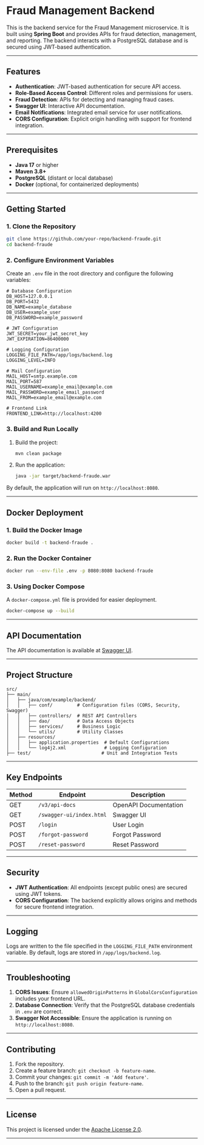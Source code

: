 # Fraud Management Backend

This is the backend service for the Fraud Management microservice. It is built using **Spring Boot** and provides APIs for fraud detection, management, and reporting. The backend interacts with a PostgreSQL database and is secured using JWT-based authentication.

---

## Features

- **Authentication**: JWT-based authentication for secure API access.
- **Role-Based Access Control**: Different roles and permissions for users.
- **Fraud Detection**: APIs for detecting and managing fraud cases.
- **Swagger UI**: Interactive API documentation.
- **Email Notifications**: Integrated email service for user notifications.
- **CORS Configuration**: Explicit origin handling with support for frontend integration.

---

## Prerequisites

- **Java 17** or higher
- **Maven 3.8+**
- **PostgreSQL** (distant or local database)
- **Docker** (optional, for containerized deployments)

---

## Getting Started

### 1. Clone the Repository

```bash
git clone https://github.com/your-repo/backend-fraude.git
cd backend-fraude
```

### 2. Configure Environment Variables

Create an `.env` file in the root directory and configure the following variables:

```env
# Database Configuration
DB_HOST=127.0.0.1
DB_PORT=5432
DB_NAME=example_database
DB_USER=example_user
DB_PASSWORD=example_password

# JWT Configuration
JWT_SECRET=your_jwt_secret_key
JWT_EXPIRATION=86400000

# Logging Configuration
LOGGING_FILE_PATH=/app/logs/backend.log
LOGGING_LEVEL=INFO

# Mail Configuration
MAIL_HOST=smtp.example.com
MAIL_PORT=587
MAIL_USERNAME=example_email@example.com
MAIL_PASSWORD=example_email_password
MAIL_FROM=example_email@example.com

# Frontend Link
FRONTEND_LINK=http://localhost:4200
```

### 3. Build and Run Locally

1. Build the project:
   ```bash
   mvn clean package
   ```

2. Run the application:
   ```bash
   java -jar target/backend-fraude.war
   ```

By default, the application will run on `http://localhost:8080`.

---

## Docker Deployment

### 1. Build the Docker Image

```bash
docker build -t backend-fraude .
```

### 2. Run the Docker Container

```bash
docker run --env-file .env -p 8080:8080 backend-fraude
```

### 3. Using Docker Compose

A `docker-compose.yml` file is provided for easier deployment.

```bash
docker-compose up --build
```

---

## API Documentation

The API documentation is available at [Swagger UI](http://localhost:8080/swagger-ui/index.html).

---

## Project Structure

```
src/
├── main/
│   ├── java/com/example/backend/
│   │   ├── conf/         # Configuration files (CORS, Security, Swagger)
│   │   ├── controllers/  # REST API Controllers
│   │   ├── dao/          # Data Access Objects
│   │   ├── services/     # Business Logic
│   │   └── utils/        # Utility Classes
│   ├── resources/
│   │   ├── application.properties  # Default Configurations
│   │   └── log4j2.xml              # Logging Configuration
├── test/                          # Unit and Integration Tests
```

---

## Key Endpoints

| Method | Endpoint                      | Description                    |
|--------|-------------------------------|--------------------------------|
| GET    | `/v3/api-docs`                | OpenAPI Documentation          |
| GET    | `/swagger-ui/index.html`      | Swagger UI                     |
| POST   | `/login`                      | User Login                     |
| POST   | `/forgot-password`            | Forgot Password                |
| POST   | `/reset-password`             | Reset Password                 |

---

## Security

- **JWT Authentication**: All endpoints (except public ones) are secured using JWT tokens.
- **CORS Configuration**: The backend explicitly allows origins and methods for secure frontend integration.

---

## Logging

Logs are written to the file specified in the `LOGGING_FILE_PATH` environment variable. By default, logs are stored in `/app/logs/backend.log`.

---

## Troubleshooting

1. **CORS Issues**: Ensure `allowedOriginPatterns` in `GlobalCorsConfiguration` includes your frontend URL.
2. **Database Connection**: Verify that the PostgreSQL database credentials in `.env` are correct.
3. **Swagger Not Accessible**: Ensure the application is running on `http://localhost:8080`.

---

## Contributing

1. Fork the repository.
2. Create a feature branch: `git checkout -b feature-name`.
3. Commit your changes: `git commit -m 'Add feature'`.
4. Push to the branch: `git push origin feature-name`.
5. Open a pull request.

---

## License

This project is licensed under the [Apache License 2.0](LICENSE).

---
